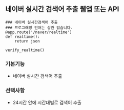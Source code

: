 ## 네이버 실시간 검색어 추출 웹앱 또는 API

```
### 네이버 실시간검색어 추출
### 프로그래밍 언어는 상관 없습니다.
@app.route('/naver/realtime')
def realtime():
    return json

verify_realtime()
```

### 기본기능

- 네이버 실시간 검색어 추출

### 선택사항

- 24시간 안에 시간대별로 검색어 추출
